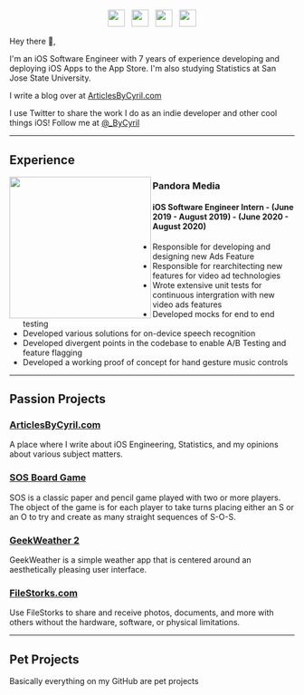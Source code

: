 
# 
<p align='center'>
<a href="https://bycyril.com/"><img height="30" src="https://bycyril.com/boy.png"></a>&nbsp;&nbsp;
<a href="https://twitter.com/_ByCyril"><img height="30" src="https://github.com/WaylonWalker/WaylonWalker/blob/main/icon/twitter.png?raw=true"></a>&nbsp;&nbsp;
<a href="https://www.instagram.com/_bycyril/"><img height="30" src="https://github.com/WaylonWalker/WaylonWalker/blob/main/icon/instagram.jpg?raw=true"></a>&nbsp;&nbsp;
<a href="https://www.linkedin.com/in/bycyril/"><img height="30" src="https://github.com/WaylonWalker/WaylonWalker/blob/main/icon/linkedin.png?raw=true"></a>
</p>

Hey there 👋,

I'm an iOS Software Engineer with 7 years of experience developing and deploying iOS Apps to the App Store. I'm also studying Statistics at San Jose State University.

I write a blog over at [ArticlesByCyril.com](https://articlesbycyril.com/)

I use Twitter to share the work I do as an indie developer and other cool things iOS! Follow me at [@_ByCyril](https://twitter.com/_ByCyril)
 
---
 ## Experience
 <p>
  <img width="250" height='250' align='left' src="https://www.pandora.com/img/pandora_logo_1024.png">
</p>

 ### Pandora Media
 #### iOS Software Engineer Intern - (June 2019 - August 2019) - (June 2020 - August 2020)
* Responsible for developing and designing new Ads Feature
* Responsible for rearchitecting new features for video ad technologies
* Wrote extensive unit tests for continuous intergration with new video ads features
* Developed mocks for end to end testing
* Developed various solutions for on-device speech recognition
* Developed divergent points in the codebase to enable A/B Testing and feature flagging
* Developed a working proof of concept for hand gesture music controls

---
## Passion Projects

### [ArticlesByCyril.com](https://articlesbycyril.com/)
A place where I write about iOS Engineering, Statistics, and my opinions about various subject matters.

### [SOS Board Game](https://bycyril.com/sos)
SOS is a classic paper and pencil game played with two or more players. The object of the game is for each player to take turns placing either an S or an O to try and create as many straight sequences of S-O-S. 

### [GeekWeather 2](https://bycyril.com/geekweather2)
GeekWeather is a simple weather app that is centered around an aesthetically pleasing user interface.

### [FileStorks.com](FileStorks.com)
Use FileStorks to share and receive photos, documents, and more with others without the hardware, software, or physical limitations.

---

## Pet Projects
Basically everything on my GitHub are pet projects




